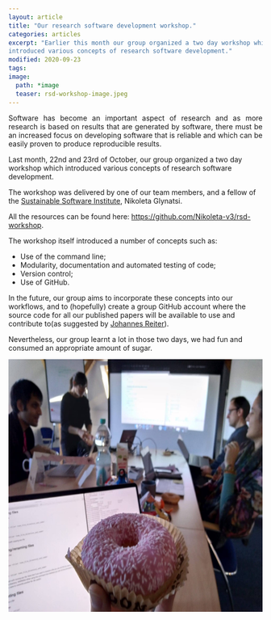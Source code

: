 ```yaml
---
layout: article
title: "Our research software development workshop."
categories: articles
excerpt: "Earlier this month our group organized a two day workshop which
introduced various concepts of research software development."
modified: 2020-09-23
tags:
image:
  path: *image
  teaser: rsd-workshop-image.jpeg
---
```


<p align="justify">
Software has become an important aspect of research and as more research is
based on results that are generated by software, there must be an increased
focus on developing software that is reliable and which can be easily proven to
produce reproducible results.
</p>

Last month, 22nd and 23rd of October, our group organized a two day workshop
which introduced various concepts of research software development.

The workshop was delivered by one of our team members, and a fellow of the <a
href="https://www.software.ac.uk">Sustainable Software Institute</a>, Nikoleta
Glynatsi.

All the resources can be found here:
<a href="https://github.com/Nikoleta-v3/rsd-workshop">https://github.com/Nikoleta-v3/rsd-workshop</a>.

The workshop itself introduced a number of concepts such as:

- Use of the command line;
- Modularity, documentation and automated testing of code;
- Version control;
- Use of GitHub.

In the future, our group aims to incorporate these concepts into our
workflows, and to (hopefully) create a group GitHub account where the source code
for all our published papers will be available to use and contribute to(as
suggested by <a href="https://twitter.com/jgreiter">Johannes Reiter</a>).

Nevertheless, our group learnt a lot in those two days, we had fun and consumed
an appropriate amount of sugar.


<img src="../../images/rsd-workshop-donut.jpg" class="center" style="width:600px;height:500px;">